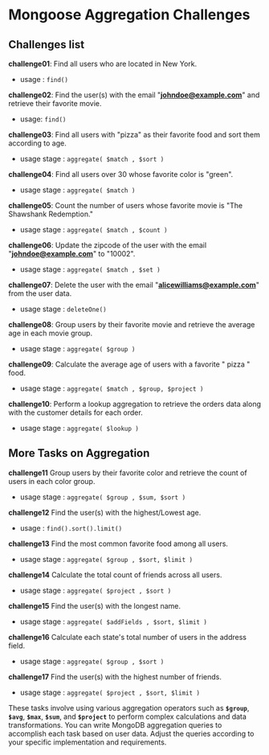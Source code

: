# Mongoose Aggregation Challenges

## Challenges list

**challenge01**: Find all users who are located in New York.

- usage : `find()`

**challenge02**: Find the user(s) with the email "**[johndoe@example.com](mailto:johndoe@example.com)**" and retrieve their favorite movie.

- usage: `find()`

**challenge03**: Find all users with "pizza" as their favorite food and sort them according to age.

- usage stage : `aggregate( $match , $sort )`

**challenge04**: Find all users over 30 whose favorite color is "green".

- usage stage : `aggregate( $match )`

**challenge05**: Count the number of users whose favorite movie is "The Shawshank Redemption."

- usage stage : `aggregate( $match , $count )`

**challenge06**: Update the zipcode of the user with the email "**[johndoe@example.com](mailto:johndoe@example.com)**" to "10002".

- usage stage : `aggregate( $match , $set )`

**challenge07**: Delete the user with the email "**[alicewilliams@example.com](mailto:alicewilliams@example.com)**" from the user data.

- usage stage : `deleteOne()`

**challenge08**: Group users by their favorite movie and retrieve the average age in each movie group.

- usage stage : `aggregate( $group )`

**challenge09**: Calculate the average age of users with a favorite " pizza " food.

- usage stage : `aggregate( $match , $group, $project )`

**challenge10**: Perform a lookup aggregation to retrieve the orders data along with the customer details for each order.

- usage stage : `aggregate( $lookup )`

## More Tasks on Aggregation

**challenge11** Group users by their favorite color and retrieve the count of users in each color group.

- usage stage : `aggregate( $group , $sum, $sort )`

**challenge12** Find the user(s) with the highest/Lowest age.

- usage : `find().sort().limit()`

**challenge13** Find the most common favorite food among all users.

- usage stage : `aggregate( $group , $sort, $limit )`

**challenge14** Calculate the total count of friends across all users.

- usage stage : `aggregate( $project , $sort )`

**challenge15** Find the user(s) with the longest name.

- usage stage : `aggregate( $addFields , $sort, $limit )`

**challenge16** Calculate each state's total number of users in the address field.

- usage stage : `aggregate( $group , $sort )`

**challenge17** Find the user(s) with the highest number of friends.

- usage stage : `aggregate( $project , $sort, $limit )`

These tasks involve using various aggregation operators such as **`$group`**, **`$avg`**, **`$max`**, **`$sum`**, and **`$project`** to perform complex calculations and data transformations. You can write MongoDB aggregation queries to accomplish each task based on user data. Adjust the queries according to your specific implementation and requirements.
